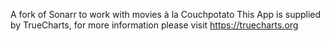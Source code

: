 A fork of Sonarr to work with movies à la Couchpotato
This App is supplied by TrueCharts, for more information please visit https://truecharts.org
